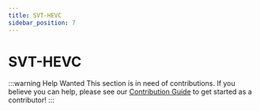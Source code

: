 ```yaml
---
title: SVT-HEVC
sidebar_position: 7
---
```


# SVT-HEVC

:::warning Help Wanted
This section is in need of contributions. If you believe you can help, please see our [Contribution Guide](../docs/contribution-guide.md) to get started as a contributor!
:::